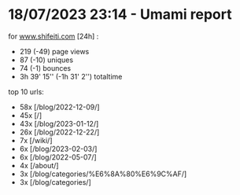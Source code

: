 # 18/07/2023 23:14 - Umami report
for www.shifeiti.com [24h] :

 - 219 (-49) page views
 - 87 (-10) uniques
 - 74 (-1) bounces
 - 3h 39' 15'' (-1h 31' 2'') totaltime


top 10 urls:
 - 58x [/blog/2022-12-09/]
 - 45x [/]
 - 43x [/blog/2023-01-12/]
 - 26x [/blog/2022-12-22/]
 - 7x [/wiki/]
 - 6x [/blog/2023-02-03/]
 - 6x [/blog/2022-05-07/]
 - 4x [/about/]
 - 3x [/blog/categories/%E6%8A%80%E6%9C%AF/]
 - 3x [/blog/categories/]



